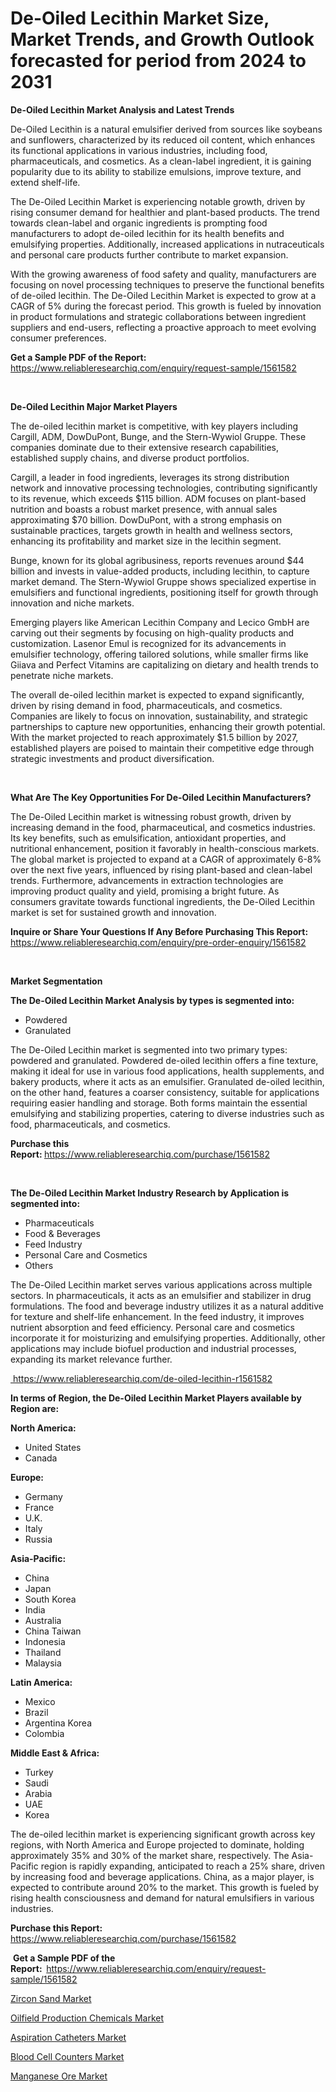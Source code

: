 <p><h1>De-Oiled Lecithin Market Size, Market Trends, and Growth Outlook forecasted for period from 2024 to 2031</h1></p><p><strong>De-Oiled Lecithin Market Analysis and Latest Trends</strong></p>
<p><p>De-Oiled Lecithin is a natural emulsifier derived from sources like soybeans and sunflowers, characterized by its reduced oil content, which enhances its functional applications in various industries, including food, pharmaceuticals, and cosmetics. As a clean-label ingredient, it is gaining popularity due to its ability to stabilize emulsions, improve texture, and extend shelf-life.</p><p>The De-Oiled Lecithin Market is experiencing notable growth, driven by rising consumer demand for healthier and plant-based products. The trend towards clean-label and organic ingredients is prompting food manufacturers to adopt de-oiled lecithin for its health benefits and emulsifying properties. Additionally, increased applications in nutraceuticals and personal care products further contribute to market expansion.</p><p>With the growing awareness of food safety and quality, manufacturers are focusing on novel processing techniques to preserve the functional benefits of de-oiled lecithin. The De-Oiled Lecithin Market is expected to grow at a CAGR of 5% during the forecast period. This growth is fueled by innovation in product formulations and strategic collaborations between ingredient suppliers and end-users, reflecting a proactive approach to meet evolving consumer preferences.</p></p>
<p><strong>Get a Sample PDF of the Report:&nbsp;</strong> <a href="https://www.reliableresearchiq.com/enquiry/request-sample/1561582?utm_campaign=100&utm_medium=2&utm_source=Github&utm_content=ia&utm_term=08112024&utm_id=de-oiled-lecithin">https://www.reliableresearchiq.com/enquiry/request-sample/1561582</a></p>
<p>&nbsp;</p>
<p><strong>De-Oiled Lecithin Major Market Players</strong></p>
<p><p>The de-oiled lecithin market is competitive, with key players including Cargill, ADM, DowDuPont, Bunge, and the Stern-Wywiol Gruppe. These companies dominate due to their extensive research capabilities, established supply chains, and diverse product portfolios. </p><p>Cargill, a leader in food ingredients, leverages its strong distribution network and innovative processing technologies, contributing significantly to its revenue, which exceeds $115 billion. ADM focuses on plant-based nutrition and boasts a robust market presence, with annual sales approximating $70 billion. DowDuPont, with a strong emphasis on sustainable practices, targets growth in health and wellness sectors, enhancing its profitability and market size in the lecithin segment.</p><p>Bunge, known for its global agribusiness, reports revenues around $44 billion and invests in value-added products, including lecithin, to capture market demand. The Stern-Wywiol Gruppe shows specialized expertise in emulsifiers and functional ingredients, positioning itself for growth through innovation and niche markets.</p><p>Emerging players like American Lecithin Company and Lecico GmbH are carving out their segments by focusing on high-quality products and customization. Lasenor Emul is recognized for its advancements in emulsifier technology, offering tailored solutions, while smaller firms like Giiava and Perfect Vitamins are capitalizing on dietary and health trends to penetrate niche markets.</p><p>The overall de-oiled lecithin market is expected to expand significantly, driven by rising demand in food, pharmaceuticals, and cosmetics. Companies are likely to focus on innovation, sustainability, and strategic partnerships to capture new opportunities, enhancing their growth potential. With the market projected to reach approximately $1.5 billion by 2027, established players are poised to maintain their competitive edge through strategic investments and product diversification.</p></p>
<p>&nbsp;</p>
<p><strong>What Are The Key Opportunities For De-Oiled Lecithin Manufacturers?</strong></p>
<p><p>The De-Oiled Lecithin market is witnessing robust growth, driven by increasing demand in the food, pharmaceutical, and cosmetics industries. Its key benefits, such as emulsification, antioxidant properties, and nutritional enhancement, position it favorably in health-conscious markets. The global market is projected to expand at a CAGR of approximately 6-8% over the next five years, influenced by rising plant-based and clean-label trends. Furthermore, advancements in extraction technologies are improving product quality and yield, promising a bright future. As consumers gravitate towards functional ingredients, the De-Oiled Lecithin market is set for sustained growth and innovation.</p></p>
<p><strong>Inquire or Share Your Questions If Any Before Purchasing This Report:</strong> <a href="https://www.reliableresearchiq.com/enquiry/pre-order-enquiry/1561582?utm_campaign=100&utm_medium=2&utm_source=Github&utm_content=ia&utm_term=08112024&utm_id=de-oiled-lecithin">https://www.reliableresearchiq.com/enquiry/pre-order-enquiry/1561582</a></p>
<p>&nbsp;</p>
<p><strong>Market Segmentation</strong></p>
<p><strong>The De-Oiled Lecithin Market Analysis by types is segmented into:</strong></p>
<p><ul><li>Powdered</li><li>Granulated</li></ul></p>
<p><p>The De-Oiled Lecithin market is segmented into two primary types: powdered and granulated. Powdered de-oiled lecithin offers a fine texture, making it ideal for use in various food applications, health supplements, and bakery products, where it acts as an emulsifier. Granulated de-oiled lecithin, on the other hand, features a coarser consistency, suitable for applications requiring easier handling and storage. Both forms maintain the essential emulsifying and stabilizing properties, catering to diverse industries such as food, pharmaceuticals, and cosmetics.</p></p>
<p><strong>Purchase this Report:&nbsp;</strong><a href="https://www.reliableresearchiq.com/purchase/1561582?utm_campaign=100&utm_medium=2&utm_source=Github&utm_content=ia&utm_term=08112024&utm_id=de-oiled-lecithin">https://www.reliableresearchiq.com/purchase/1561582</a></p>
<p>&nbsp;</p>
<p><strong>The De-Oiled Lecithin Market Industry Research by Application is segmented into:</strong></p>
<p><ul><li>Pharmaceuticals</li><li>Food & Beverages</li><li>Feed Industry</li><li>Personal Care and Cosmetics</li><li>Others</li></ul></p>
<p><p>The De-Oiled Lecithin market serves various applications across multiple sectors. In pharmaceuticals, it acts as an emulsifier and stabilizer in drug formulations. The food and beverage industry utilizes it as a natural additive for texture and shelf-life enhancement. In the feed industry, it improves nutrient absorption and feed efficiency. Personal care and cosmetics incorporate it for moisturizing and emulsifying properties. Additionally, other applications may include biofuel production and industrial processes, expanding its market relevance further.</p></p>
<p><a href="https://www.reliableresearchiq.com/de-oiled-lecithin-r1561582?utm_campaign=100&utm_medium=2&utm_source=Github&utm_content=ia&utm_term=08112024&utm_id=de-oiled-lecithin">&nbsp;https://www.reliableresearchiq.com/de-oiled-lecithin-r1561582</a></p>
<p><strong>In terms of Region, the De-Oiled Lecithin Market Players available by Region are:</strong></p>
<p>
    <p> <strong> North America: </strong>
        <ul>
            <li>United States</li>
            <li>Canada</li>
        </ul>
        </p> 
    <p> <strong> Europe: </strong>
        <ul>
            <li>Germany</li>
            <li>France</li>
            <li>U.K.</li>
            <li>Italy</li>
            <li>Russia</li>
        </ul>
        </p> 
    <p> <strong> Asia-Pacific: </strong>
        <ul>
            <li>China</li>
            <li>Japan</li>
            <li>South Korea</li>
            <li>India</li>
            <li>Australia</li>
            <li>China Taiwan</li>
            <li>Indonesia</li>
            <li>Thailand</li>
            <li>Malaysia</li>
        </ul>
        </p> 
    <p> <strong> Latin America: </strong>
        <ul>
            <li>Mexico</li>
            <li>Brazil</li>
            <li>Argentina Korea</li>
            <li>Colombia</li>
        </ul>
        </p> 
    <p> <strong> Middle East & Africa: </strong>
        <ul>
            <li>Turkey</li>
            <li>Saudi</li>
            <li>Arabia</li>
            <li>UAE</li>
            <li>Korea</li>
        </ul>
    </p>
    </p>
<p><p>The de-oiled lecithin market is experiencing significant growth across key regions, with North America and Europe projected to dominate, holding approximately 35% and 30% of the market share, respectively. The Asia-Pacific region is rapidly expanding, anticipated to reach a 25% share, driven by increasing food and beverage applications. China, as a major player, is expected to contribute around 20% to the market. This growth is fueled by rising health consciousness and demand for natural emulsifiers in various industries.</p></p>
<p><strong>Purchase this Report: </strong><a href="https://www.reliableresearchiq.com/purchase/1561582?utm_campaign=100&utm_medium=2&utm_source=Github&utm_content=ia&utm_term=08112024&utm_id=de-oiled-lecithin">https://www.reliableresearchiq.com/purchase/1561582</a></p>
<p>&nbsp;<strong>Get a Sample PDF of the Report:&nbsp;&nbsp;</strong><a href="https://www.reliableresearchiq.com/enquiry/request-sample/1561582?utm_campaign=100&utm_medium=2&utm_source=Github&utm_content=ia&utm_term=08112024&utm_id=de-oiled-lecithin">https://www.reliableresearchiq.com/enquiry/request-sample/1561582</a></p>
<p><strong></strong></p>
<p><p><a href="https://github.com/kymakles68e5/Market-Research-Report-List-1/blob/main/zircon-sand-market.md?utm_campaign=100&utm_medium=2&utm_source=Github&utm_content=ia&utm_term=08112024&utm_id=de-oiled-lecithin">Zircon Sand Market</a></p><p><a href="https://github.com/lyndi2n3hdalbey/Market-Research-Report-List-1/blob/main/oilfield-production-chemicals-market.md?utm_campaign=100&utm_medium=2&utm_source=Github&utm_content=ia&utm_term=08112024&utm_id=de-oiled-lecithin">Oilfield Production Chemicals Market</a></p><p><a href="https://issuu.com/reportprime-2/docs/aspiration-catheters-market-size-20_7cf39e23cc1d11?utm_campaign=100&utm_medium=2&utm_source=Github&utm_content=ia&utm_term=08112024&utm_id=de-oiled-lecithin">Aspiration Catheters Market</a></p><p><a href="https://issuu.com/reportprime-2/docs/blood-cell-counters-market-size-203_d1097491e4b158?utm_campaign=100&utm_medium=2&utm_source=Github&utm_content=ia&utm_term=08112024&utm_id=de-oiled-lecithin">Blood Cell Counters Market</a></p><p><a href="https://github.com/halleabdon2v1s/Market-Research-Report-List-1/blob/main/manganese-ore-market.md?utm_campaign=100&utm_medium=2&utm_source=Github&utm_content=ia&utm_term=08112024&utm_id=de-oiled-lecithin">Manganese Ore Market</a></p></p>